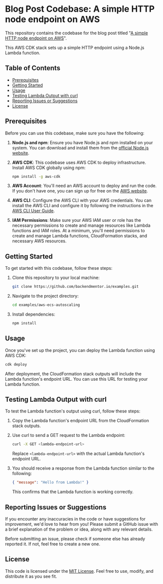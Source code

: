 # Blog Post Codebase: A simple HTTP node endpoint on AWS

This repository contains the codebase for the blog post titled "[A simple HTTP node endpoint on AWS](https://www.backendmentor.io/articles/aws-ecs-autoscaling)".

This AWS CDK stack sets up a simple HTTP endpoint using a Node.js Lambda function.

## Table of Contents

- [Prerequisites](#prerequisites)
- [Getting Started](#getting-started)
- [Usage](#usage)
- [Testing Lambda Output with curl](#testing-lambda-output-with-curl)
- [Reporting Issues or Suggestions](#reporting-issues-or-suggestions)
- [License](#license)

## Prerequisites

Before you can use this codebase, make sure you have the following:

1. **Node.js and npm**: Ensure you have Node.js and npm installed on your system. You can download and install them from the [official Node.js website](https://nodejs.org/).

2. **AWS CDK**: This codebase uses AWS CDK to deploy infrastructure. Install AWS CDK globally using npm:

   ```bash
   npm install -g aws-cdk
   ```

3. **AWS Account**: You'll need an AWS account to deploy and run the code. If you don't have one, you can sign up for free on the [AWS website](https://aws.amazon.com/).

4. **AWS CLI**: Configure the AWS CLI with your AWS credentials. You can install the AWS CLI and configure it by following the instructions in the [AWS CLI User Guide](https://docs.aws.amazon.com/cli/latest/userguide/cli-configure-quickstart.html).

5. **IAM Permissions**: Make sure your AWS IAM user or role has the necessary permissions to create and manage resources like Lambda functions and IAM roles. At a minimum, you'll need permissions to create and manage Lambda functions, CloudFormation stacks, and necessary AWS resources.

## Getting Started

To get started with this codebase, follow these steps:

1. Clone this repository to your local machine:

   ```bash
   git clone https://github.com/backendmentor.io/examples.git
   ```

2. Navigate to the project directory:

   ```bash
   cd examples/aws-ecs-autoscaling
   ```

3. Install dependencies:

   ```bash
   npm install
   ```

## Usage

Once you've set up the project, you can deploy the Lambda function using AWS CDK:

```bash
cdk deploy
```

After deployment, the CloudFormation stack outputs will include the Lambda function's endpoint URL. You can use this URL for testing your Lambda function.

## Testing Lambda Output with curl

To test the Lambda function's output using curl, follow these steps:

1. Copy the Lambda function's endpoint URL from the CloudFormation stack outputs.

2. Use curl to send a GET request to the Lambda endpoint:

   ```bash
   curl -X GET <lambda-endpoint-url>
   ```

   Replace `<lambda-endpoint-url>` with the actual Lambda function's endpoint URL.

3. You should receive a response from the Lambda function similar to the following:

   ```json
   { "message": "Hello from Lambda!" }
   ```

   This confirms that the Lambda function is working correctly.

## Reporting Issues or Suggestions

If you encounter any inaccuracies in the code or have suggestions for improvement, we'd love to hear from you! Please submit a GitHub issue with a brief explanation of the problem or idea, along with any relevant details.

Before submitting an issue, please check if someone else has already reported it. If not, feel free to create a new one.

## License

This code is licensed under the [MIT License](LICENSE). Feel free to use, modify, and distribute it as you see fit.
